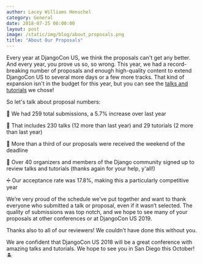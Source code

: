 ```yaml
---
author: Lacey Williams Henschel
category: General
date: 2018-07-25 06:00:00
layout: post
image: /static/img/blog/about_proposals.png
title: "About Our Proposals"
---
```


Every year at DjangoCon US, we think the proposals can't get any better. And every year, you prove us so, so wrong. This year, we had a record-breaking number of proposals and enough high-quality content to extend DjangoCon US to several more days or a few more tracks. That kind of expansion isn't in the budget for this year, but you can see the [talks and tutorials](https://2018.djangocon.us/news/announcing-our-program/) we chose!

So let's talk about proposal numbers:

:pencil: We had 259 total submissions, a 5.7% increase over last year

:microphone: That includes 230 talks (12 more than last year) and 29 tutorials (2 more than last year)

:date: More than a third of our proposals were received the weekend of the deadline

:eyes: Over 40 organizers and members of the Django community signed up to review talks and tutorials (thanks again for your help, y'all!)

:heavy_division_sign: Our acceptance rate was 17.8%, making this a particularly competitive year

We’re very proud of the schedule we’ve put together and want to thank everyone who submitted a talk or proposal, even if it wasn’t selected. The quality of submissions was top notch, and we hope to see many of your proposals at other conferences or at DjangoCon US 2019.

Thanks also to all of our reviewers! We couldn’t have done this without you.

We are confident that DjangoCon US 2018 will be a great conference with amazing talks and tutorials. We hope to see you in San Diego this October! :desert_island:
